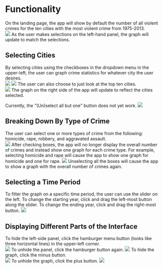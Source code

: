 # Functionality

On the landing page, the app will show by default the number of all violent crimes for the ten cities with the most violent crime from 1975-2013.  
![](imgs/landing_page.png)
As the user makes selections on the left-hand panel, the graph will update to match the selections.
## Selecting Cities

By selecting cities using the checkboxes in the dropdown menu in the upper-left, the user can graph crime statistics for whatever city the user desires.  
![](imgs/dropdown_menu_1.png)
![](imgs/dropdown_menu_2.png)
The user can also choose to just look at the top ten cities.  
![](imgs/dropdown_menu_3.png)
The graph on the right side of the app will update to reflect the cities selected.

Currently, the "(Un)select all but one" button does not yet work.
![](imgs/dropdown_menu_4.png)

## Breaking Down By Type of Crime

The user can select one or more types of crime from the following: homicide, rape, robbery, and aggravated assault.  
![](imgs/crime_check_1.png)
After checking boxes, the app will no longer display the overall number of crimes and instead show one graph for each crime type.  For example, selecting homicide and rape will cause the app to show one graph for homicide and one for rape.
![](imgs/crime_check_2.png)
Unselecting all the boxes will cause the app to show a graph with the overall number of crimes again.

## Selecting a Time Period

To filter the graph on a specific time period, the user can use the slider on the left.  To change the starting year, click and drag the left-most button along the slider.  To change the ending year, click and drag the right-most button.
![](imgs/time_1.png)
## Displaying Different Parts of the Interface

To hide the left-side panel, click the hamburger menu button (looks like three horizontal lines) in the upper-left corner.  
![](imgs/hamburger_1.png)
To unhide the panel, click the hamburger button again.
![](imgs/hamburger_2.png)
To hide the graph, click the minus button.  
![](imgs/min_1.png)
To unhide the graph, click the plus button.
![](imgs/min_2.png)
